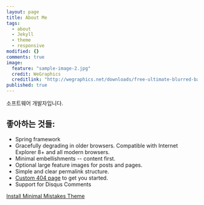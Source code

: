 ```yaml
---
layout: page
title: About Me
tags: 
  - about
  - Jekyll
  - theme
  - responsive
modified: {}
comments: true
image: 
  feature: "sample-image-2.jpg"
  credit: WeGraphics
  creditlink: "http://wegraphics.net/downloads/free-ultimate-blurred-background-pack/"
published: true
---
```


소프트웨어 개발자입니다.

## 좋아하는 것들:

* Spring framework
* Gracefully degrading in older browsers. Compatible with Internet Explorer 8+ and all modern browsers. 
* Minimal embellishments -- content first.
* Optional large feature images for posts and pages.
* Simple and clear permalink structure.
* [Custom 404 page](http://mmistakes.github.io/minimal-mistakes/404.html) to get you started.
* Support for Disqus Comments

<a markdown="0" href="{{ site.url }}/theme-setup" class="btn">Install Minimal Mistakes Theme</a>